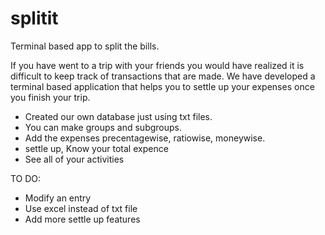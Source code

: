 # splitit
Terminal based app to split the bills.

If you have went to a trip with your friends you would have realized it is difficult to keep track of transactions that are made. We have developed a terminal based application that helps you to settle up your expenses once you finish your trip.

* Created our own database just using txt files.
* You can make groups and subgroups.
* Add the expenses precentagewise, ratiowise, moneywise.
* settle up, Know your total expence
* See all of your activities

TO DO:
* Modify an entry
* Use excel instead of txt file
* Add more settle up features
